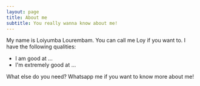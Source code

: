```yaml
---
layout: page
title: About me
subtitle: You really wanna know about me!
---
```


My name is Loiyumba Lourembam. You can call me Loy if you want to. I have the following qualities:

- I am good at ...
- I'm extremely good at ...

What else do you need?
Whatsapp me if you want to know more about me!
